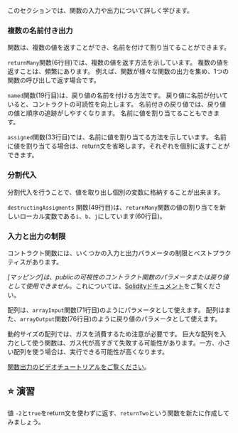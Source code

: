 このセクションでは、関数の入力や出力について詳しく学びます。

### 複数の名前付き出力

関数は、複数の値を返すことができ、名前を付けて割り当てることができます。

`returnMany`関数(6行目)では、複数の値を返す方法を示しています。
複数の値を返すことは、頻繁にあります。 例えば、関数が様々な関数の出力を集め、1つの関数の呼び出しで返す場合です。

`named`関数(19行目)は、戻り値の名前を付ける方法です。
戻り値に名前が付いていると、コントラクトの可読性を向上します。 名前付きの戻り値では、戻り値の値と順序の追跡がしやすくなります。 名前に値を割り当てることもできます。

`assigned`関数(33行目)では、名前に値を割り当てる方法を示しています。
名前に値を割り当てる場合は、return文を省略します。それぞれを個別に返すことができます。

### 分割代入

分割代入を行うことで、値を取り出し個別の変数に格納することが出来ます。

`destructingAssigments` 関数(49行目)は、`returnMany`関数の値の割り当てを新しいローカル変数である`i`、`b`、`j`にしています(60行目)。

### 入力と出力の制限

コントラクト関数には、いくつかの入力と出力パラメータの制限とベストプラクティスがあります。

_[マッピング]は、publicの可視性のコントラクト関数のパラメータまたは戻り値として使用できません_。これについては、<a href="https://docs.soliditylang.org/en/latest/types.html#mapping-types" target="_blank">Solidityドキュメント</a>をご覧ください。

配列は、`arrayInput`関数(71行目)のようにパラメータとして使えます。 配列はまた、`arrayOutput`関数(76行目)のように戻り値のパラメータとして使えます。

動的サイズの配列では、ガスを消費するため注意が必要です。 巨大な配列を入力として使う関数は、ガス代が高すぎて失敗する可能性があります。一方、小さい配列を使う場合は、実行できる可能性が高くなります。

<a href="https://www.youtube.com/watch?v=je7dWT6bEZM" target="_blank">関数出力のビデオチュートリアルをご覧ください</a>。

## ⭐️ 演習

値 `-2`と`true`をreturn文を使わずに返す、`returnTwo`という関数を新たに作成してみましょう。